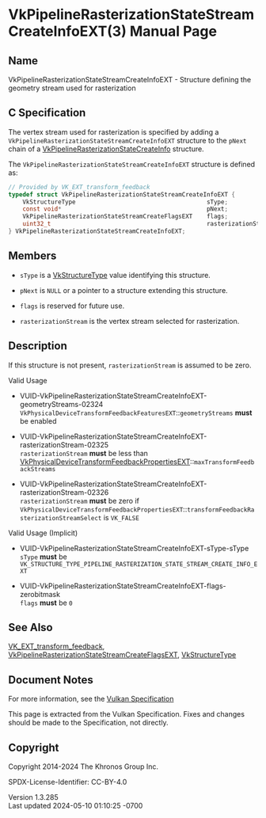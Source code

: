 # VkPipelineRasterizationStateStreamCreateInfoEXT(3) Manual Page

## Name

VkPipelineRasterizationStateStreamCreateInfoEXT - Structure defining the
geometry stream used for rasterization



## <a href="#_c_specification" class="anchor"></a>C Specification

The vertex stream used for rasterization is specified by adding a
`VkPipelineRasterizationStateStreamCreateInfoEXT` structure to the
`pNext` chain of a
[VkPipelineRasterizationStateCreateInfo](https://registry.khronos.org/vulkan/specs/1.3-extensions/man/html/VkPipelineRasterizationStateCreateInfo.html)
structure.

The `VkPipelineRasterizationStateStreamCreateInfoEXT` structure is
defined as:

``` c
// Provided by VK_EXT_transform_feedback
typedef struct VkPipelineRasterizationStateStreamCreateInfoEXT {
    VkStructureType                                     sType;
    const void*                                         pNext;
    VkPipelineRasterizationStateStreamCreateFlagsEXT    flags;
    uint32_t                                            rasterizationStream;
} VkPipelineRasterizationStateStreamCreateInfoEXT;
```

## <a href="#_members" class="anchor"></a>Members

- `sType` is a [VkStructureType](https://registry.khronos.org/vulkan/specs/1.3-extensions/man/html/VkStructureType.html) value identifying
  this structure.

- `pNext` is `NULL` or a pointer to a structure extending this
  structure.

- `flags` is reserved for future use.

- `rasterizationStream` is the vertex stream selected for rasterization.

## <a href="#_description" class="anchor"></a>Description

If this structure is not present, `rasterizationStream` is assumed to be
zero.

Valid Usage

- <a
  href="#VUID-VkPipelineRasterizationStateStreamCreateInfoEXT-geometryStreams-02324"
  id="VUID-VkPipelineRasterizationStateStreamCreateInfoEXT-geometryStreams-02324"></a>
  VUID-VkPipelineRasterizationStateStreamCreateInfoEXT-geometryStreams-02324  
  `VkPhysicalDeviceTransformFeedbackFeaturesEXT`::`geometryStreams`
  **must** be enabled

- <a
  href="#VUID-VkPipelineRasterizationStateStreamCreateInfoEXT-rasterizationStream-02325"
  id="VUID-VkPipelineRasterizationStateStreamCreateInfoEXT-rasterizationStream-02325"></a>
  VUID-VkPipelineRasterizationStateStreamCreateInfoEXT-rasterizationStream-02325  
  `rasterizationStream` **must** be less than
  [VkPhysicalDeviceTransformFeedbackPropertiesEXT](https://registry.khronos.org/vulkan/specs/1.3-extensions/man/html/VkPhysicalDeviceTransformFeedbackPropertiesEXT.html)::`maxTransformFeedbackStreams`

- <a
  href="#VUID-VkPipelineRasterizationStateStreamCreateInfoEXT-rasterizationStream-02326"
  id="VUID-VkPipelineRasterizationStateStreamCreateInfoEXT-rasterizationStream-02326"></a>
  VUID-VkPipelineRasterizationStateStreamCreateInfoEXT-rasterizationStream-02326  
  `rasterizationStream` **must** be zero if
  `VkPhysicalDeviceTransformFeedbackPropertiesEXT`::`transformFeedbackRasterizationStreamSelect`
  is `VK_FALSE`

Valid Usage (Implicit)

- <a
  href="#VUID-VkPipelineRasterizationStateStreamCreateInfoEXT-sType-sType"
  id="VUID-VkPipelineRasterizationStateStreamCreateInfoEXT-sType-sType"></a>
  VUID-VkPipelineRasterizationStateStreamCreateInfoEXT-sType-sType  
  `sType` **must** be
  `VK_STRUCTURE_TYPE_PIPELINE_RASTERIZATION_STATE_STREAM_CREATE_INFO_EXT`

- <a
  href="#VUID-VkPipelineRasterizationStateStreamCreateInfoEXT-flags-zerobitmask"
  id="VUID-VkPipelineRasterizationStateStreamCreateInfoEXT-flags-zerobitmask"></a>
  VUID-VkPipelineRasterizationStateStreamCreateInfoEXT-flags-zerobitmask  
  `flags` **must** be `0`

## <a href="#_see_also" class="anchor"></a>See Also

[VK_EXT_transform_feedback](https://registry.khronos.org/vulkan/specs/1.3-extensions/man/html/VK_EXT_transform_feedback.html),
[VkPipelineRasterizationStateStreamCreateFlagsEXT](https://registry.khronos.org/vulkan/specs/1.3-extensions/man/html/VkPipelineRasterizationStateStreamCreateFlagsEXT.html),
[VkStructureType](https://registry.khronos.org/vulkan/specs/1.3-extensions/man/html/VkStructureType.html)

## <a href="#_document_notes" class="anchor"></a>Document Notes

For more information, see the <a
href="https://registry.khronos.org/vulkan/specs/1.3-extensions/html/vkspec.html#VkPipelineRasterizationStateStreamCreateInfoEXT"
target="_blank" rel="noopener">Vulkan Specification</a>

This page is extracted from the Vulkan Specification. Fixes and changes
should be made to the Specification, not directly.

## <a href="#_copyright" class="anchor"></a>Copyright

Copyright 2014-2024 The Khronos Group Inc.

SPDX-License-Identifier: CC-BY-4.0

Version 1.3.285  
Last updated 2024-05-10 01:10:25 -0700
